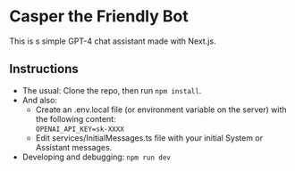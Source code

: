 # Casper the Friendly Bot

This is s simple GPT-4 chat assistant made with Next.js.

## Instructions

- The usual: Clone the repo, then run `npm install`.
- And also:
  - Create an .env.local file (or environment variable on the server) with the following content:\
  `OPENAI_API_KEY=sk-XXXX`
  - Edit services/InitialMessages.ts file with your initial System or Assistant messages.
- Developing and debugging: `npm run dev`
